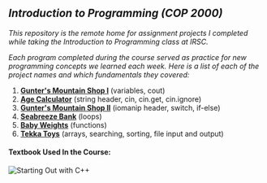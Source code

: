 ## *Introduction to Programming (COP 2000)*
*This repository is the remote home for assignment projects I completed while taking the Introduction to Programming class at IRSC.*

*Each program completed during the course served as practice for new programming concepts we learned each week. Here is a list of each of the project names and which fundamentals they covered:*

1. [**Gunter's Mountain Shop I**](https://github.com/sunlightbeauty/COP-2000-IRSC/blob/261679277991817811fd6331e23ef9a1f6e4101a/programming-homework-assignment-1/homework_1_gunters_mountain_shop--lucien_aaliyah.cpp) (variables, cout)
2. [**Age Calculator**](https://github.com/sunlightbeauty/COP-2000-IRSC/blob/261679277991817811fd6331e23ef9a1f6e4101a/programming-homework-assignment-2/homework_2_age_calculator--lucien_aaliyah.cpp) (string header, cin, cin.get, cin.ignore)
3. [**Gunter's Mountain Shop II**](https://github.com/sunlightbeauty/COP-2000-IRSC/blob/261679277991817811fd6331e23ef9a1f6e4101a/programming-homework-assignment-3/gunter's_mountain_shop_prog_assg_3.cpp) (iomanip header, switch, if-else)
4. [**Seabreeze Bank**](https://github.com/sunlightbeauty/COP-2000-IRSC/blob/261679277991817811fd6331e23ef9a1f6e4101a/programming-homework-assignment-4/seabreeze-bank--prog-assg-4.cpp) (loops)
5. [**Baby Weights**](https://github.com/sunlightbeauty/COP-2000-IRSC/blob/261679277991817811fd6331e23ef9a1f6e4101a/programming-homework-assignment-5/prog-assg-5-baby-weights.cpp) (functions)
6. [**Tekka Toys**]() (arrays, searching, sorting, file input and output)

#### Textbook Used In the Course:
![Starting Out with C++](https://www.pearson.com/store//pmccommercewebservices/v2/medias/-bigcovers-0134443829.jpg-size-W370?context=bWFzdGVyfGltYWdlc3w0MTY5MnxpbWFnZS9qcGVnfHN5cy1tYXN0ZXIvaW1hZ2VzL2g2NC9oNWUvMTEyODgwMDYzOTM4ODYvYmlnY292ZXJzLzAxMzQ0NDM4MjkuanBnX3NpemVfVzM3MHxhMzdmODA2MTY2ODQyYmUzN2I1MmYwNTRlYWQ0NTkyMjQ1YTc3MjllZGI0ODU1NTFmN2M2Y2EzNTAxMjM5OWQ4)
